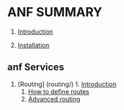 ANF SUMMARY
=======

1. [Introduction](https://bitbucket.org/andrea_namici/anf/src/b50a408218c64f2283a8fd079048d3c9a22c3fb5/README.md?at=master&fileviewer=file-view-default)

1. [Installation](https://bitbucket.org/andrea_namici/anf/src/b50a408218c64f2283a8fd079048d3c9a22c3fb5/app/resources/doc/installation.md)

## anf Services ##

1. [Routing] (routing/)
        1. [Introduction](routing/introduction.md)
	1. [How to define routes](routing/how-does-it-work.md)
	1. [Advanced routing](routing/advance-routing.md)